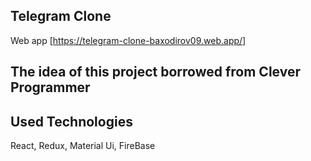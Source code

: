## Telegram Clone

Web app [https://telegram-clone-baxodirov09.web.app/]

## The idea of this project borrowed from Clever Programmer

## Used Technologies

React, Redux, Material Ui, FireBase
